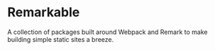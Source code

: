 # Remarkable

A collection of packages built around Webpack and Remark to make building simple static sites a breeze.
